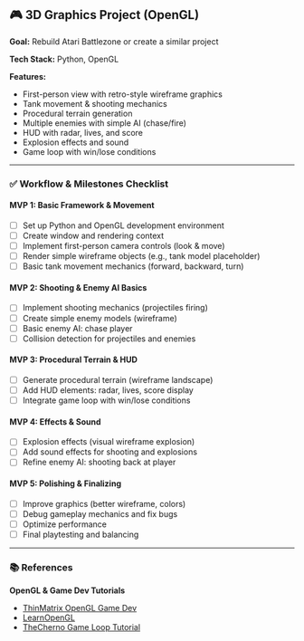 ## 🎮 3D Graphics Project (OpenGL)

**Goal:** Rebuild Atari Battlezone or create a similar project

**Tech Stack:** Python, OpenGL

**Features:**

* First-person view with retro-style wireframe graphics
* Tank movement & shooting mechanics
* Procedural terrain generation
* Multiple enemies with simple AI (chase/fire)
* HUD with radar, lives, and score
* Explosion effects and sound
* Game loop with win/lose conditions

---

### ✅ Workflow & Milestones Checklist

#### MVP 1: Basic Framework & Movement
- [ ] Set up Python and OpenGL development environment
- [ ] Create window and rendering context
- [ ] Implement first-person camera controls (look & move)
- [ ] Render simple wireframe objects (e.g., tank model placeholder)
- [ ] Basic tank movement mechanics (forward, backward, turn)

#### MVP 2: Shooting & Enemy AI Basics
- [ ] Implement shooting mechanics (projectiles firing)
- [ ] Create simple enemy models (wireframe)
- [ ] Basic enemy AI: chase player
- [ ] Collision detection for projectiles and enemies

#### MVP 3: Procedural Terrain & HUD
- [ ] Generate procedural terrain (wireframe landscape)
- [ ] Add HUD elements: radar, lives, score display
- [ ] Integrate game loop with win/lose conditions

#### MVP 4: Effects & Sound
- [ ] Explosion effects (visual wireframe explosion)
- [ ] Add sound effects for shooting and explosions
- [ ] Refine enemy AI: shooting back at player

#### MVP 5: Polishing & Finalizing
- [ ] Improve graphics (better wireframe, colors)
- [ ] Debug gameplay mechanics and fix bugs
- [ ] Optimize performance
- [ ] Final playtesting and balancing

---

### 📚 References

**OpenGL & Game Dev Tutorials**

* [ThinMatrix OpenGL Game Dev](https://www.youtube.com/watch?v=45MIykWJ-C4&ab_channel=ThinMatrix)
* [LearnOpenGL](https://learnopengl.com/Getting-started/OpenGL)
* [TheCherno Game Loop Tutorial](https://www.youtube.com/watch?v=1h2p9YJGf3g&ab_channel=TheCherno)
